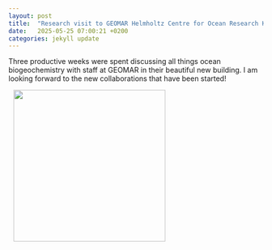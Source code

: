 ```yaml
---
layout: post
title:  "Research visit to GEOMAR Helmholtz Centre for Ocean Research Kiel"
date:   2025-05-25 07:00:21 +0200
categories: jekyll update
---
```

Three productive weeks were spent discussing all things ocean biogeochemistry with staff at GEOMAR in their beautiful new building. I am looking forward to the new collaborations that have been started! 

<img hspace="10" align="left" width="300" src="https://karinkvale.github.io/IMG_8211.jpeg">

